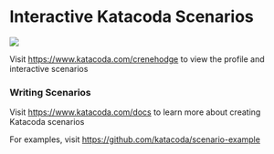 # Interactive Katacoda Scenarios

[![](http://shields.katacoda.com/katacoda/crenehodge/count.svg)](https://www.katacoda.com/crenehodge "Get your profile on Katacoda.com")

Visit https://www.katacoda.com/crenehodge to view the profile and interactive scenarios

### Writing Scenarios
Visit https://www.katacoda.com/docs to learn more about creating Katacoda scenarios

For examples, visit https://github.com/katacoda/scenario-example
